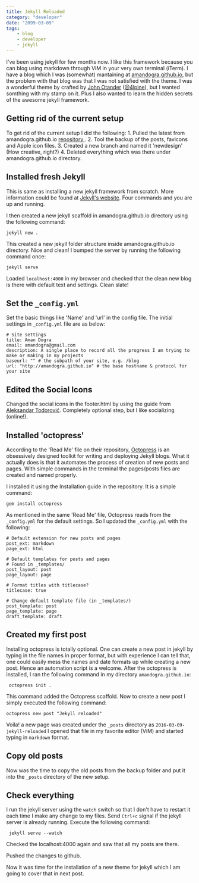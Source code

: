 ```yaml
---
title: Jekyll Reloaded
category: "developer"
date: "2099-03-09"
tags:
    - blog
    - developer
    - jekyll
---
```


I've been using jekyll for few months now. I like this framework because you can blog using markdown through ViM in your very own terminal (iTerm). I have a blog which I was (somewhat) mantaining at [amandogra.github.io](http://amandogra.github.io), but the problem with that blog was that I was not satisfied with the theme. I was a wonderful theme by crafted by [John Otander](http://johnotander.com/) ([@4lpine](https://twitter.com/4lpine)), but I wanted somthing with my stamp on it. Plus I also wanted to learn the hidden secrets of the awesome jekyll framework. 

## Getting rid of the current setup

To get rid of the current setup I did the following:
    1. Pulled the latest from amandogra.github.io [ repository ](https://github.com/amandogra/amandogra.github.io).
    2. Tool the backup of the posts, favicons and Apple icon files.
    3. Created a new branch and named it 'newdesign' (How creative, right?)
    4. Deleted everything which was there under amandogra.github.io directory.

## Installed fresh Jekyll

This is same as installing a new jekyll framework from scratch. More information could be found at [Jekyll's website](https://jekyllrb.com/). Four commands and you are up and running.

I then created a new jekyll scaffold in amandogra.github.io directory using the following command:

    jekyll new .

This created a new jekyll folder structure inside amandogra.github.io directory. Nice and clean! I bumped the server by running the following command once:

    jekyll serve

Loaded `localhost:4000` in my browser and checked that the clean new blog is there with default text and settings. Clean slate!

## Set the `_config.yml`

Set the basic things like 'Name' and 'url' in the config file. The initial settings in `_config.yml` file are as below:

    # Site settings
    title: Aman Dogra
    email: amandogra@gmail.com
    description: A single place to record all the progress I am trying to make or making in my projects
    baseurl: "" # the subpath of your site, e.g. /blog
    url: "http://amandogra.github.io" # the base hostname & protocol for your site

## Edited the Social Icons

Changed the social icons in the footer.html by using the guide from [Aleksandar Todorović](https://blog.r3bl.me/en/simple-social-media-links-jekyll/). Completely optional step, but I like socializing (online!).

## Installed 'octopress'

According to the 'Read Me' file on their repository, [Octopress](https://github.com/octopress/octopress) is an obsessively designed toolkit for writing and deploying Jekyll blogs. What it actually does is that it automates the process of creation of new posts and pages. With simple commands in the terminal the pages/posts files are created and named properly.

I installed it using the Installation guide in the repository. It is a simple command:

    gem install octopress

As mentioned in the same 'Read Me' file, Octopress reads from the `_config.yml` for the default settings. So I updated the `_config.yml` with the following:

    # Default extension for new posts and pages
    post_ext: markdown
    page_ext: html

    # Default templates for posts and pages
    # Found in _templates/
    post_layout: post
    page_layout: page

    # Format titles with titlecase?
    titlecase: true

    # Change default template file (in _templates/)
    post_template: post
    page_template: page
    draft_template: draft

## Created my first post

Installing octopress is totally optional. One can create a new post in jekyll by typing in the file names in proper format, but with experience I can tell that, one could easily mess the names and date formats up while creating a new post. Hence an automation script is a welcome.
After the octopress is installed, I ran the following command in my directory `amandogra.github.io`:

     octopress init .

This command added the Octopress scaffold. Now to create a new post I simply executed the following command:

    octopress new post "Jekyll reloaded"

Voila! a new page was created under the `_posts` directory as `2016-03-09-jekyll-reloaded`
I opened that file in my favorite editor (ViM) and started typing in `markdown` format.

## Copy old posts

Now was the time to copy the old posts from the backup folder and put it into the `_posts` directory of the new setup.

## Check everything

I run the jekyll server using the `watch` switch so that I don't have to restart it each time I make any change to my files.
Send `Ctrl+c` signal if the jekyll server is already running. Execute the following command:

     jekyll serve --watch

Checked the localhost:4000 again and saw that all my posts are there.

Pushed the changes to github.

Now it was time for the installation of a new theme for jekyll which I am going to cover that in next post.
